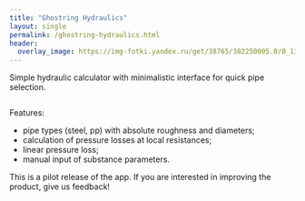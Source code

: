 ```yaml
---
title: "Ghostring Hydraulics"
layout: single
permalink: /ghostring-hydraulics.html
header:
  overlay_image: https://img-fotki.yandex.ru/get/38765/382250005.0/0_11f892_599a4581_orig
---
```

Simple hydraulic calculator with minimalistic interface for quick pipe selection.
<figure style="width: 628px" class="align-center"> 
  <img src="https://img-fotki.yandex.ru/get/58717/382250005.0/0_12e6e1_965bf347_orig.png" alt="">
</figure>
Features:

- pipe types (steel, pp) with absolute roughness and diameters;
- calculation of pressure losses at local resistances;
- linear pressure loss;
- manual input of substance parameters.

This is a pilot release of the app. If you are interested in improving the product, give us feedback!

<figure style="width: 300px" class="align-left"> 
  <a href="https://www.microsoft.com/store/apps/9NBLGGH51DD0?ocid=badge">
    <img src="https://assets.windowsphone.com/f2f77ec7-9ba9-4850-9ebe-77e366d08adc/English_Get_it_Win_10_InvariantCulture_Default.png" alt="">
  </a>
</figure>

